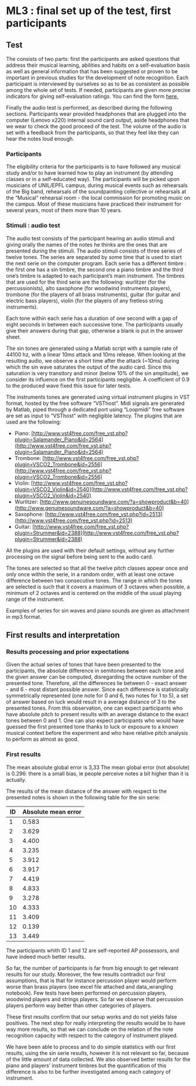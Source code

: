 # ML3 : final set up of the test, first participants    


## Test


The consists of two parts: first the participants are asked questions that address their musical learning, abilities and habits on a self-evaluation basis as well as general information that has been suggested or proven to be important in previous studies for the development of note recognition.
Each participant is interviewed by ourselves so as to be as consistent as possible among the whole set of tests. If needed, participants are given more precise indicators for giving self-evaluation ratings.
You can find the form [here.](https://docs.google.com/forms/d/1P1ym8JarJAZghTU-1nwLNatNFgqWBxnqtZ7UXKCrvuQ/prefill)


Finally the audio test is performed, as described during the following sections. Participants wear provided headphones that are plugged into the computer (Lenovo x220) internal sound card output, aside headphones that we wear to check the good proceed of the test. The volume of the audio is set with a feedback from the participants, so that they feel like they can hear the notes loud enough.

### Participants
The eligibility criteria for the participants is to have followed any musical study and/or to have learned how to play an instrument (by attending classes or in a self-educated way).
The participants will be picked upon musicians of UNIL/EPFL campus, during musical events such as rehearsals of the Big band, rehearsals of the soundpainting collective or rehearsals at the “Musical” rehearsal room - the local commission for promoting music on the campus. Most of these musicians have practiced their instrument for several years, most of them more than 10 years.

### Stimuli : audio test
The audio test consists of the participant hearing an audio stimuli and giving orally the names of the notes he thinks are the ones that are presented during the stimuli.
The audio stimuli consists of three series of twelve tones. The series are separated by some time that is used to start the next serie on the computer program. Each serie has a different timbre : the first one has a sin timbre, the second one a piano timbre and the third one’s timbre is adapted to each participant’s main instrument. The timbres that are used for the third serie are the following: wurlitzer (for the percussionists), alto saxophone (for woodwind instruments players), trombone (for the players of all brass instruments), guitar (for guitar and electric bass players), violin (for the players of any fretless string instruments).

Each tone within each serie has a duration of one second with a gap of eight seconds in between each successive tone. The participants usually give their answers during that gap, otherwise a blank is put in the answer sheet.

The sin tones are generated using a Matlab script with a sample rate of 44100 hz, with a linear 10ms attack and 10ms release. When looking at the resulting audio, we observe a short time after the attack (~10ms) during which the sin wave saturates the output of the audio card. Since this saturation is very transitory and minor (below 10% of the sin amplitude), we consider its influence on the first participants negligible. A coefficient of 0.9 to the produced wave fixed this issue for later tests.

The instruments tones are generated using virtual instrument plugins in VST format, hosted by the free software “VSThost”. Midi signals are generated by Matlab, piped through a dedicated port using “Loopmidi” free software are set as input to “VSThost” with negligible latency. The plugins that are used are the following:

- Piano: [http://www.vst4free.com/free_vst.php?plugin=Salamander_Piano&id=2564](http://www.vst4free.com/free_vst.php?plugin=Salamander_Piano&id=2564)
- Trombone: [http://www.vst4free.com/free_vst.php?plugin=VSCO2_Trombone&id=2556](http://www.vst4free.com/free_vst.php?plugin=VSCO2_Trombone&id=2556)
- Violin: [http://www.vst4free.com/free_vst.php?plugin=VSCO2_Violin&id=2540](http://www.vst4free.com/free_vst.php?plugin=VSCO2_Violin&id=2540)
- Wurlitzer: [http://www.genuinesoundware.com/?a=showproduct&b=40](http://www.genuinesoundware.com/?a=showproduct&b=40)
- Saxophone: [http://www.vst4free.com/free_vst.php?id=2513](http://www.vst4free.com/free_vst.php?id=2513)
- Guitar: [http://www.vst4free.com/free_vst.php?plugin=Strummer&id=2388](http://www.vst4free.com/free_vst.php?plugin=Strummer&id=2388)


All the plugins are used with their default settings, without any further processing on the signal before being sent to the audio card.

The tones are selected so that all the twelve pitch classes appear once and only once within the serie, in a random order, with at least one octave difference between two consecutive tones. The range in which the tones are selected is such that it covers a maximum of 3 octaves when possible, a minimum of 2 octaves and is centered on the middle of the usual playing range of the instrument.

Examples of series for sin waves and piano sounds are given as attachment in mp3 format.


## First results and interpretation

### Results processing and prior expectations

Given the actual series of tones that have been presented to the participants, the absolute difference in semitones between each tone and the given answer can be computed, disregarding the octave number of the presented tone. Therefore, all the differences lie between 0 - exact answer - and 6 - most distant possible answer. Since each difference is statistically symmetrically represented (one note for 0 and 6, two notes for 1 to 5), a set of answer based on luck would result in a average distance of 3 to the presented tones. From this observation, one can expect participants who have absolute pitch to present results with an average distance to the exact tones between 0 and 1. One can also expect participants who would have guessed the first presented tone thanks to luck or exposure to a known musical context before the experiment and who have relative pitch analysis to perform as almost as good.

### First results 

The mean absolute global error is 3,33
The mean global error (not absolute) is 0.296: there is a small bias, ie people perceive notes a bit higher than it is actually.

The results of the mean distance of the answer with respect to the presented notes is shown in the following table for the sin serie:

ID | Absolute mean error
---|---------------------------
1| 0.583
2| 3.629
3|4.400
4|3.235
5|3.912
6|3.917
7|4.419
8|4.833
9|3.278
10|4.333
11|3.409
12|0.139
13|3.449



The participants whith ID 1 and 12 are self-reported AP possessors, and have indeed much better results. 

So far, the number of participants is far from big enough to get relevant results for our study. Moreover, the few results contradict our first assumptions, that is that for instance percussion player would perform worse than brass players (see excel file attached and data_wrangling notebook). Few tests have been performed on percussion players, woodwind players and strings players. So far we observe that percussion players perform way better than other categories of players.

These first results confirm that our setup works and do not yields false positives. The next step for really interpreting the results would be to have way more results, so that we can conclude on the relation of the note recognition capacity with respect to the category of instrument played.

We have been able to process and to do simple statistics with our first results, using the sin serie results, however it is not relevant so far, because of the little amount of data collected.
We also observed better results for the piano and players’ instrument timbres but the quantification of this difference is also to be further investigated among each category of instrument.

